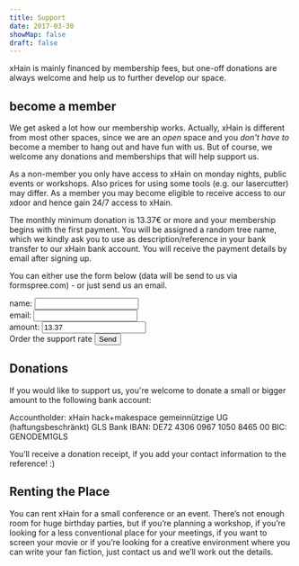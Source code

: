 ```yaml
---
title: Support
date: 2017-03-30
showMap: false
draft: false
---
```


xHain is mainly financed by membership fees, but one-off donations are always welcome and help us to further develop our space.

## become a member
We get asked a lot how our membership works. Actually, xHain is different from most other spaces, since we are an *open* space and you *don't have to* become a member to hang out and have fun with us. But of course, we welcome any donations and memberships that will help support us.

As a non-member you only have access to xHain on monday nights, public events or workshops. Also prices for using some tools (e.g. our lasercutter) may differ. As a member you may become eligible to receive access to our xdoor and hence gain 24/7 access to xHain.

The monthly minimum donation is 13.37€ or more and your membership begins with the first payment. You will be assigned a random tree name, which we kindly ask you to use as description/reference in your bank transfer to our xHain bank account. You will receive the payment details by email after signing up.

You can either use the form below (data will be send to us via formspree.com) - or just send us an email.

<form action="https://formspree.io/signup@x-hain.de"
      method="POST">
    <label for="Name">name:
    	<input type="text" name="Name" title="name" required>
    </label><br>
    <label for="email">email:
    	<input type="email" name="_replyto" title="email" required>
    </label><br>
    <label for="amount">amount:
    	<input type="text" name="amount" title="amount" value="13.37" required>
    </label><br>
    <label>Order the support rate
    	<input type="submit" value="Send">
	</label><br>
</form>

## Donations
If you would like to support us, you're welcome to donate a small or bigger amount to the following bank account:

Accountholder: xHain hack+makespace gemeinnützige UG (haftungsbeschränkt)
GLS Bank
IBAN: DE72 4306 0967 1050 8465 00
BIC: GENODEM1GLS

You’ll receive a donation receipt, if you add your contact information to the reference! :)

## Renting the Place

You can rent xHain for a small conference or an event. There’s not enough room for huge birthday parties, but if you’re planning a workshop, if you’re looking for a less conventional place for your meetings, if you want to screen your movie or if you’re looking for a creative environment where you can write your fan fiction, just contact us and we’ll work out the details.
